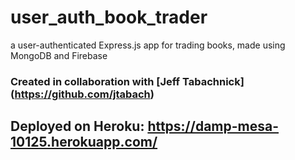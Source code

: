 # user_auth_book_trader
a user-authenticated Express.js app for trading books, made using MongoDB and Firebase

### Created in collaboration with [Jeff Tabachnick] (https://github.com/jtabach)

## Deployed on Heroku: https://damp-mesa-10125.herokuapp.com/



